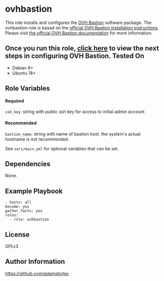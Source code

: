 ovhbastion
=========

This role installs and configures the [OVH Bastion](https://github.com/ovh/the-bastion) software package. The ovhbastion role is based on the [official OVH Bastion installation instructions](https://ovh.github.io/the-bastion/installation/basic.html). Please visit [the official OVH Bastion documentation](https://ovh.github.io/the-bastion/index.html) for more information.

Once you run this role, [click here](https://ovh.github.io/the-bastion/using/basics.html) to view the next steps in configuring OVH Bastion.
Tested On
------------

- Debian 8+
- Ubuntu 18+

Role Variables
--------------

#### Required
`ssh_key`: string with public ssh key for access to initial admin account
#### Recommended
`bastion_name`: string with name of bastion host. the system's actual hostname is _not_ recommended.

See `vars/main.yml` for optional variables that can be set.

Dependencies
------------

None.

Example Playbook
----------------

    - hosts: all
    become: yes
    gather_facts: yes
    roles:
      - role: ovhbastion

License
-------

GPLv3

Author Information
------------------

https://github.com/adamsbytes
